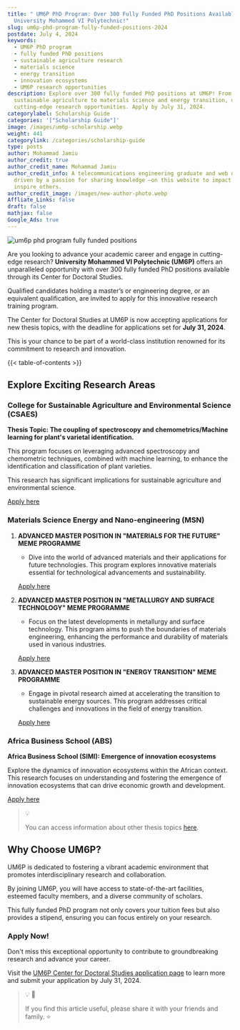 ```yaml
---
title: " UM6P PhD Program: Over 300 Fully Funded PhD Positions Available at
  University Mohammed VI Polytechnic!"
slug: um6p-phd-program-fully-funded-positions-2024
postdate: July 4, 2024
keywords:
  - UM6P PhD program
  - fully funded PhD positions
  - sustainable agriculture research
  - materials science
  - energy transition
  - innovation ecosystems
  - UM6P research opportunities
description: Explore over 300 fully funded PhD positions at UM6P! From
  sustainable agriculture to materials science and energy transition, discover
  cutting-edge research opportunities. Apply by July 31, 2024.
categorylabel: Scholarship Guide
categories: '["Scholarship Guide"]'
image: /images/um6p-scholarship.webp
weight: 441
categorylink: /categories/scholarship-guide
type: posts
author: Mohammad Jamiu
author_credit: true
author_credit_name: Mohammad Jamiu
author_credit_info: A telecommunications engineering graduate and web developer,
  driven by a passion for sharing knowledge —on this website to impact and
  inspire others.
author_credit_image: /images/new-author-photo.webp
Affliate_Links: false
draft: false
mathjax: false
Google_Ads: true
---
```

![um6p phd program fully funded positions](/images/um6p-scholarship.webp "um6p phd program fully funded positions")

Are you looking to advance your academic career and engage in cutting-edge research? **University Mohammed VI Polytechnic (UM6P)** offers an unparalleled opportunity with over 300 fully funded PhD positions available through its Center for Doctoral Studies. 

Qualified candidates holding a master’s or engineering degree, or an equivalent qualification, are invited to apply for this innovative research training program. 

The Center for Doctoral Studies at UM6P is now accepting applications for new thesis topics, with the deadline for applications set for **July 31, 2024**. 

This is your chance to be part of a world-class institution renowned for its commitment to research and innovation. 

{{< table-of-contents >}}

## **Explore Exciting Research Areas**

### College for Sustainable Agriculture and Environmental Science (CSAES)

**Thesis Topic: The coupling of spectroscopy and chemometrics/Machine learning for plant's varietal identification.**

This program focuses on leveraging advanced spectroscopy and chemometric techniques, combined with machine learning, to enhance the identification and classification of plant varieties. 

This research has significant implications for sustainable agriculture and environmental science.

[Apply here](https://career2.successfactors.eu/sfcareer/jobreqcareer?jobId=11395&company=ump)

### Materials Science Energy and Nano-engineering (MSN)

1. **ADVANCED MASTER POSITION IN "MATERIALS FOR THE FUTURE" MEME PROGRAMME**

   * Dive into the world of advanced materials and their applications for future technologies. This program explores innovative materials essential for technological advancements and sustainability.

   [Apply here](https://career2.successfactors.eu/sfcareer/jobreqcareer?jobId=11403&company=ump)
2. **ADVANCED MASTER POSITION IN "METALLURGY AND SURFACE TECHNOLOGY" MEME PROGRAMME**

   * Focus on the latest developments in metallurgy and surface technology. This program aims to push the boundaries of materials engineering, enhancing the performance and durability of materials used in various industries.

   [Apply here](https://career2.successfactors.eu/sfcareer/jobreqcareer?jobId=11404&company=ump)
3. **ADVANCED MASTER POSITION IN "ENERGY TRANSITION" MEME PROGRAMME**

   * Engage in pivotal research aimed at accelerating the transition to sustainable energy sources. This program addresses critical challenges and innovations in the field of energy transition.

   [Apply here](https://career2.successfactors.eu/sfcareer/jobreqcareer?jobId=11405&company=ump)

### Africa Business School (ABS)

**Africa Business School (SIMI): Emergence of innovation ecosystems**

Explore the dynamics of innovation ecosystems within the African context. This research focuses on understanding and fostering the emergence of innovation ecosystems that can drive economic growth and development.

[Apply here](https://career2.successfactors.eu/sfcareer/jobreqcareer?jobId=11415&company=ump)

> :bulb:
>
> You can access information about other thesis topics[](https://cedoc.um6p.ma/applications) [here](https://cedoc.um6p.ma/applications).

## **Why Choose UM6P?**

UM6P is dedicated to fostering a vibrant academic environment that promotes interdisciplinary research and collaboration. 

By joining UM6P, you will have access to state-of-the-art facilities, esteemed faculty members, and a diverse community of scholars. 

This fully funded PhD program not only covers your tuition fees but also provides a stipend, ensuring you can focus entirely on your research.

### **Apply Now!**

Don't miss this exceptional opportunity to contribute to groundbreaking research and advance your career. 

Visit the [UM6P Center for Doctoral Studies application page](https://cedoc.um6p.ma/applications) to learn more and submit your application by July 31, 2024.



> 💡 🚀
>
> If you find this article useful, please share it with your friends and family. ⭐